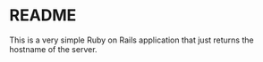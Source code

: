 # README

This is a very simple Ruby on Rails application that just returns the hostname of the server.
